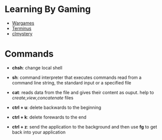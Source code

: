 # Learning By Gaming
  * [Wargames](https://overthewire.org/wargames/)
  * [Terminus](https://web.mit.edu/mprat/Public/web/Terminus/Web/main.html)
  * [clmystery](https://github.com/veltman/clmystery)

# Commands
- **chsh**:  change local shell
- **sh**: command interpreter that executes commands read from a command line string, the standard input or a specified file
- **cat**: reads data from the file and gives their content as ouput. help to *create*,*view*,*concatenate* files
- **ctrl + u**: delete backwards to the beginning
- **ctrl + k**: delete forewards to the end

- **ctrl + z**: send the application to the background and then use **fg** to get back into your application

